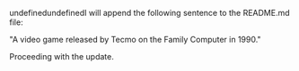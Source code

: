undefinedundefinedI will append the following sentence to the README.md file:

"A video game released by Tecmo on the Family Computer in 1990."

Proceeding with the update.
